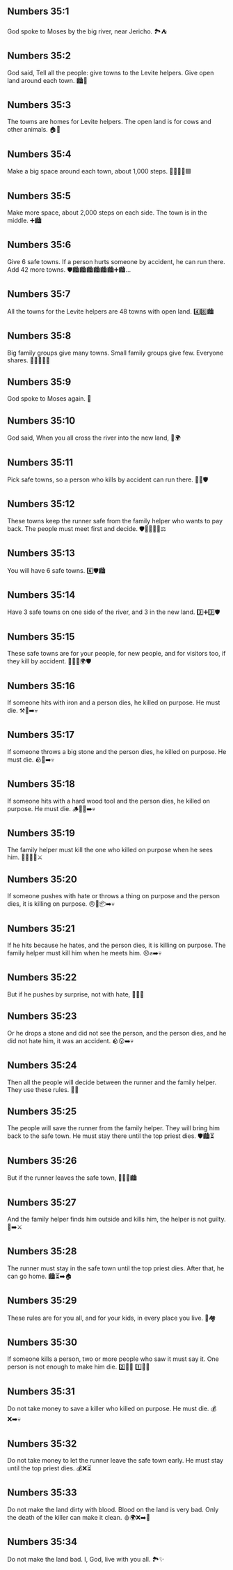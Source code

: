 ## Numbers 35:1
God spoke to Moses by the big river, near Jericho. 🏞️⛺
## Numbers 35:2
God said, Tell all the people: give towns to the Levite helpers. Give open land around each town. 🏙️🌾
## Numbers 35:3
The towns are homes for Levite helpers. The open land is for cows and other animals. 🏠🐄
## Numbers 35:4
Make a big space around each town, about 1,000 steps. 🚶‍♂️🚶‍♀️🟩
## Numbers 35:5
Make more space, about 2,000 steps on each side. The town is in the middle. ➕🏙️
## Numbers 35:6
Give 6 safe towns. If a person hurts someone by accident, he can run there. Add 42 more towns. 🛡️🏙️🏙️🏙️🏙️🏙️🏙️➕🏙️…
## Numbers 35:7
All the towns for the Levite helpers are 48 towns with open land. 4️⃣8️⃣🏙️
## Numbers 35:8
Big family groups give many towns. Small family groups give few. Everyone shares. 👨‍👩‍👧‍👦🤝
## Numbers 35:9
God spoke to Moses again. 📣
## Numbers 35:10
God said, When you all cross the river into the new land, 🛶🌍
## Numbers 35:11
Pick safe towns, so a person who kills by accident can run there. 🏃‍♂️🛡️
## Numbers 35:12
These towns keep the runner safe from the family helper who wants to pay back. The people must meet first and decide. 🛡️👨‍👩‍👧‍👦⚖️
## Numbers 35:13
You will have 6 safe towns. 6️⃣🛡️🏙️
## Numbers 35:14
Have 3 safe towns on one side of the river, and 3 in the new land. 3️⃣➕3️⃣🛡️
## Numbers 35:15
These safe towns are for your people, for new people, and for visitors too, if they kill by accident. 🧑‍🤝‍🧑🌍🛡️
## Numbers 35:16
If someone hits with iron and a person dies, he killed on purpose. He must die. ⚒️💢➡️💀
## Numbers 35:17
If someone throws a big stone and the person dies, he killed on purpose. He must die. 🪨💢➡️💀
## Numbers 35:18
If someone hits with a hard wood tool and the person dies, he killed on purpose. He must die. 🪵🔨💢➡️💀
## Numbers 35:19
The family helper must kill the one who killed on purpose when he sees him. 👨‍👩‍👧‍👦⚔️
## Numbers 35:20
If someone pushes with hate or throws a thing on purpose and the person dies, it is killing on purpose. 😠🤜📦➡️💀
## Numbers 35:21
If he hits because he hates, and the person dies, it is killing on purpose. The family helper must kill him when he meets him. 😠✊➡️💀
## Numbers 35:22
But if he pushes by surprise, not with hate, 🫢🤷‍♂️
## Numbers 35:23
Or he drops a stone and did not see the person, and the person dies, and he did not hate him, it was an accident. 🪨😮➡️💀
## Numbers 35:24
Then all the people will decide between the runner and the family helper. They use these rules. 👥📖
## Numbers 35:25
The people will save the runner from the family helper. They will bring him back to the safe town. He must stay there until the top priest dies. 🛡️🏙️⏳
## Numbers 35:26
But if the runner leaves the safe town, 🚶‍♂️🚫🏙️
## Numbers 35:27
And the family helper finds him outside and kills him, the helper is not guilty. 👀➡️⚔️
## Numbers 35:28
The runner must stay in the safe town until the top priest dies. After that, he can go home. 🏙️⏳➡️🏠
## Numbers 35:29
These rules are for you all, and for your kids, in every place you live. 📜🏘️
## Numbers 35:30
If someone kills a person, two or more people who saw it must say it. One person is not enough to make him die. 2️⃣👀✅ 1️⃣👀❌
## Numbers 35:31
Do not take money to save a killer who killed on purpose. He must die. 💰❌➡️💀
## Numbers 35:32
Do not take money to let the runner leave the safe town early. He must stay until the top priest dies. 💰❌⏳
## Numbers 35:33
Do not make the land dirty with blood. Blood on the land is very bad. Only the death of the killer can make it clean. 🩸🌍❌➡️🧼
## Numbers 35:34
Do not make the land bad. I, God, live with you all. 🏞️✨

